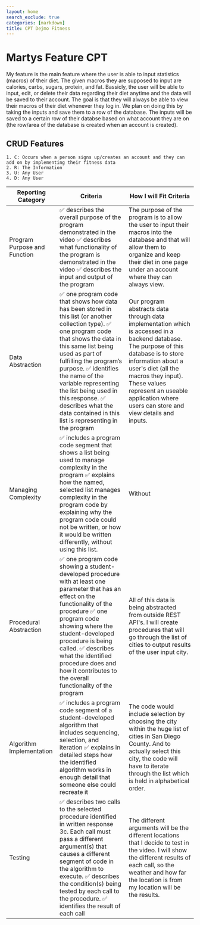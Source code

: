 ```yaml
---
layout: home
search_exclude: true
categories: [markdown]
title: CPT Dejmo Fitness
---
```


# Martys Feature CPT
My feature is the main feature where the user is able to input statistics (macros) of their diet. The given macros they are supposed to input are calories, carbs, sugars, protein, and fat. Bassicly, the user will be able to input, edit, or delete their data regarding their diet anytime and the data will be saved to their account. The goal is that they will always be able to view their macros of their diet whenever they log in. We plan on doing this by taking the inputs and save them to a row of the database. The inputs will be saved to a certain row of their databse based on what account they are on (the row/area of the database is created when an account is created). 
## CRUD Features
    1. C: Occurs when a person signs up/creates an account and they can add on by implementing their fitness data
    2. R: The Information
    3. U: Any User
    4. D: Any User

| Reporting Category | Criteria | How I will Fit Criteria |
|-|-|-|
| Program Purpose and Function | ✅ describes the overall purpose of the program demonstrated in the video ✅ describes what functionality of the program is demonstrated in the video ✅ describes the input and output of the program | The purpose of the program is to allow the user to input their macros into the database and that will allow them to organize and keep their diet in one page under an account where they can always view. |
| Data Abstraction | ✅ one program code that shows how data has been stored in this list (or another collection type). ✅ one program code that shows the data in this same list being used as part of fulfilling the program’s purpose. ✅ identifies the name of the variable representing the list being used in this response. ✅ describes what the data contained in this list is representing in the program | Our program abstracts data through data implementation which is accessed in a backend database. The purpose of this database is to store information about a user's diet (all the macros they input). These values represent an useable application where users can store and view details and inputs. | 
| Managing Complexity | ✅ includes a program code segment that shows a list being used to manage complexity in the program  ✅ explains how the named, selected list manages complexity in the program code by explaining why the program code could not be written, or how it would be written differently, without using this list. | Without |
| Procedural Abstraction | ✅ one program code showing a student-developed procedure with at least one parameter that has an effect on the functionality of the procedure ✅ one program code showing where the student-developed procedure is being called. ✅ describes what the identified procedure does and how it contributes to the overall functionality of the program | All of this data is being abstracted from outside REST API's. I will create procedures that will go through the list of cities to output results of the user input city. |
| Algorithm Implementation | ✅ includes a program code segment of a student-developed algorithm that includes sequencing, selection, and iteration ✅ explains in detailed steps how the identified algorithm works in enough detail that someone else could recreate it | The code would include selection by choosing the city within the huge list of cities in San Diego County. And to actually select this city, the code will have to iterate through the list which is held in alphabetical order. |
| Testing | ✅ describes two calls to the selected procedure identified in written response 3c. Each call must pass a different argument(s) that causes a different segment of code in the algorithm to execute. ✅ describes the condition(s) being tested by each call to the procedure. ✅ identifies the result of each call | The different arguments will be the different locations that I decide to test in the video. I will show the different results of each call, so the weather and how far the location is from my location will be the results.  | 